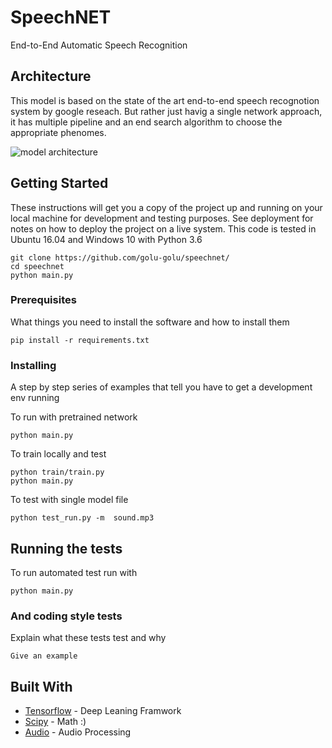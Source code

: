 # SpeechNET

End-to-End Automatic Speech Recognition 

## Architecture 

This model is based on the state of the art end-to-end speech recognotion system by google reseach. But rather just havig a single network approach, it has multiple pipeline and an end search algorithm to choose the appropriate phenomes.

![model architecture](https://raw.github.com/golu-golu/speechnet/blob/master/images/architecture.png)

## Getting Started

These instructions will get you a copy of the project up and running on your local machine for development and testing purposes. See deployment for notes on how to deploy the project on a live system. This code is tested in Ubuntu 16.04 and Windows 10 with Python 3.6

```
git clone https://github.com/golu-golu/speechnet/
cd speechnet
python main.py
```

### Prerequisites

What things you need to install the software and how to install them

```
pip install -r requirements.txt
```

### Installing

A step by step series of examples that tell you have to get a development env running

To run with pretrained network

```
python main.py
```

To train locally and test

```
python train/train.py
python main.py
```

To test with single model file

```
python test_run.py -m  sound.mp3 
```
## Running the tests

To run automated test run with 
```
python main.py
```

### And coding style tests

Explain what these tests test and why

```
Give an example
```


## Built With

* [Tensorflow](http://www.dropwizard.io/1.0.2/docs/) - Deep Leaning Framwork
* [Scipy](https://maven.apache.org/) - Math :)
* [Audio](https://rometools.github.io/rome/) - Audio Processing 


